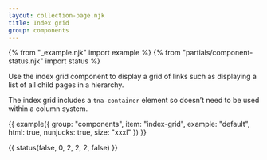 ```yaml
---
layout: collection-page.njk
title: Index grid
group: components
---
```


{% from "_example.njk" import example %}
{% from "partials/component-status.njk" import status %}

Use the index grid component to display a grid of links such as displaying a list of all child pages in a hierarchy.

The index grid includes a `tna-container` element so doesn’t need to be used within a column system.

{{ example({ group: "components", item: "index-grid", example: "default", html: true, nunjucks: true, size: "xxxl" }) }}

{{ status(false, 0, 2, 2, 2, false) }}

